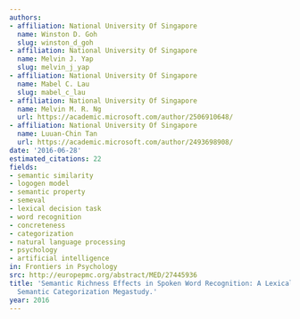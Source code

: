 ```yaml
---
authors:
- affiliation: National University Of Singapore
  name: Winston D. Goh
  slug: winston_d_goh
- affiliation: National University Of Singapore
  name: Melvin J. Yap
  slug: melvin_j_yap
- affiliation: National University Of Singapore
  name: Mabel C. Lau
  slug: mabel_c_lau
- affiliation: National University Of Singapore
  name: Melvin M. R. Ng
  url: https://academic.microsoft.com/author/2506910648/
- affiliation: National University Of Singapore
  name: Luuan-Chin Tan
  url: https://academic.microsoft.com/author/2493698908/
date: '2016-06-28'
estimated_citations: 22
fields:
- semantic similarity
- logogen model
- semantic property
- semeval
- lexical decision task
- word recognition
- concreteness
- categorization
- natural language processing
- psychology
- artificial intelligence
in: Frontiers in Psychology
src: http://europepmc.org/abstract/MED/27445936
title: 'Semantic Richness Effects in Spoken Word Recognition: A Lexical Decision and
  Semantic Categorization Megastudy.'
year: 2016
---
```

